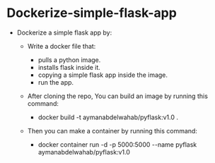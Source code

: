 # Dockerize-simple-flask-app
  - Dockerize a simple flask app by:
    - Write a docker file that:
      - pulls a python image.
      - installs flask inside it.
      - copying a simple flask app inside the image.
      - run the app.
	
	- After cloning the repo, You can build an image by running this command:
		- docker build -t aymanabdelwahab/pyflask:v1.0 .
	
	- Then you can make a container by running this command:
		- docker container run -d -p 5000:5000 --name pyflask aymanabdelwahab/pyflask:v1.0
   
